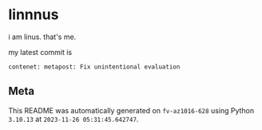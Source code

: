 # linnnus

i am linus. that's me.

my latest commit is

```
contenet: metapost: Fix unintentional evaluation
```

## Meta

This README was automatically generated on `fv-az1016-628` using Python
`3.10.13` at `2023-11-26 05:31:45.642747`.
